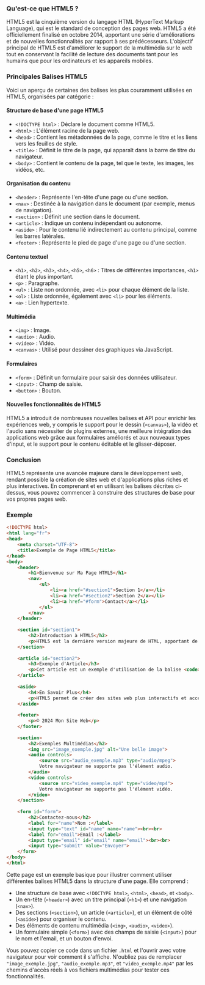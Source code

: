 ### Qu'est-ce que HTML5 ?

HTML5 est la cinquième version du langage HTML (HyperText Markup Language), qui est le standard de conception des pages web. HTML5 a été officiellement finalisé en octobre 2014, apportant une série d'améliorations et de nouvelles fonctionnalités par rapport à ses prédécesseurs. L'objectif principal de HTML5 est d'améliorer le support de la multimédia sur le web tout en conservant la facilité de lecture des documents tant pour les humains que pour les ordinateurs et les appareils mobiles.

### Principales Balises HTML5

Voici un aperçu de certaines des balises les plus couramment utilisées en HTML5, organisées par catégorie :

#### Structure de base d'une page HTML5

- `<!DOCTYPE html>` : Déclare le document comme HTML5.
- `<html>` : L'élément racine de la page web.
- `<head>` : Contient les métadonnées de la page, comme le titre et les liens vers les feuilles de style.
- `<title>` : Définit le titre de la page, qui apparaît dans la barre de titre du navigateur.
- `<body>` : Contient le contenu de la page, tel que le texte, les images, les vidéos, etc.

#### Organisation du contenu

- `<header>` : Représente l'en-tête d'une page ou d'une section.
- `<nav>` : Destinée à la navigation dans le document (par exemple, menus de navigation).
- `<section>` : Définit une section dans le document.
- `<article>` : Indique un contenu indépendant ou autonome.
- `<aside>` : Pour le contenu lié indirectement au contenu principal, comme les barres latérales.
- `<footer>` : Représente le pied de page d'une page ou d'une section.

#### Contenu textuel

- `<h1>`, `<h2>`, `<h3>`, `<h4>`, `<h5>`, `<h6>` : Titres de différentes importances, `<h1>` étant le plus important.
- `<p>` : Paragraphe.
- `<ul>` : Liste non ordonnée, avec `<li>` pour chaque élément de la liste.
- `<ol>` : Liste ordonnée, également avec `<li>` pour les éléments.
- `<a>` : Lien hypertexte.

#### Multimédia

- `<img>` : Image.
- `<audio>` : Audio.
- `<video>` : Vidéo.
- `<canvas>` : Utilisé pour dessiner des graphiques via JavaScript.

#### Formulaires

- `<form>` : Définit un formulaire pour saisir des données utilisateur.
- `<input>` : Champ de saisie.
- `<button>` : Bouton.

#### Nouvelles fonctionnalités de HTML5

HTML5 a introduit de nombreuses nouvelles balises et API pour enrichir les expériences web, y compris le support pour le dessin (`<canvas>`), la vidéo et l'audio sans nécessiter de plugins externes, une meilleure intégration des applications web grâce aux formulaires améliorés et aux nouveaux types d'input, et le support pour le contenu éditable et le glisser-déposer.

### Conclusion

HTML5 représente une avancée majeure dans le développement web, rendant possible la création de sites web et d'applications plus riches et plus interactives. En comprenant et en utilisant les balises décrites ci-dessus, vous pouvez commencer à construire des structures de base pour vos propres pages web.


### Exemple

```html
<!DOCTYPE html>
<html lang="fr">
<head>
    <meta charset="UTF-8">
    <title>Exemple de Page HTML5</title>
</head>
<body>
    <header>
        <h1>Bienvenue sur Ma Page HTML5</h1>
        <nav>
            <ul>
                <li><a href="#section1">Section 1</a></li>
                <li><a href="#section2">Section 2</a></li>
                <li><a href="#form">Contact</a></li>
            </ul>
        </nav>
    </header>
    
    <section id="section1">
        <h2>Introduction à HTML5</h2>
        <p>HTML5 est la dernière version majeure de HTML, apportant de nombreuses nouveautés comme le <code>&lt;canvas&gt;</code>, l'audio et la vidéo sans plugins externes.</p>
    </section>
    
    <article id="section2">
        <h3>Exemple d'Article</h3>
        <p>Cet article est un exemple d'utilisation de la balise <code>&lt;article&gt;</code>, idéal pour les contenus indépendants.</p>
    </article>
    
    <aside>
        <h4>En Savoir Plus</h4>
        <p>HTML5 permet de créer des sites web plus interactifs et accessibles.</p>
    </aside>
    
    <footer>
        <p>© 2024 Mon Site Web</p>
    </footer>
    
    <section>
        <h2>Exemples Multimédias</h2>
        <img src="image_exemple.jpg" alt="Une belle image">
        <audio controls>
            <source src="audio_exemple.mp3" type="audio/mpeg">
            Votre navigateur ne supporte pas l'élément audio.
        </audio>
        <video controls>
            <source src="video_exemple.mp4" type="video/mp4">
            Votre navigateur ne supporte pas l'élément vidéo.
        </video>
    </section>
    
    <form id="form">
        <h2>Contactez-nous</h2>
        <label for="name">Nom :</label>
        <input type="text" id="name" name="name"><br><br>
        <label for="email">Email :</label>
        <input type="email" id="email" name="email"><br><br>
        <input type="submit" value="Envoyer">
    </form>
</body>
</html>
```

Cette page est un exemple basique pour illustrer comment utiliser différentes balises HTML5 dans la structure d'une page. Elle comprend :

- Une structure de base avec `<!DOCTYPE html>`, `<html>`, `<head>`, et `<body>`.
- Un en-tête (`<header>`) avec un titre principal (`<h1>`) et une navigation (`<nav>`).
- Des sections (`<section>`), un article (`<article>`), et un élément de côté (`<aside>`) pour organiser le contenu.
- Des éléments de contenu multimédia (`<img>`, `<audio>`, `<video>`).
- Un formulaire simple (`<form>`) avec des champs de saisie (`<input>`) pour le nom et l'email, et un bouton d'envoi.

Vous pouvez copier ce code dans un fichier `.html` et l'ouvrir avec votre navigateur pour voir comment il s'affiche. N'oubliez pas de remplacer `"image_exemple.jpg"`, `"audio_exemple.mp3"`, et `"video_exemple.mp4"` par les chemins d'accès réels à vos fichiers multimédias pour tester ces fonctionnalités.